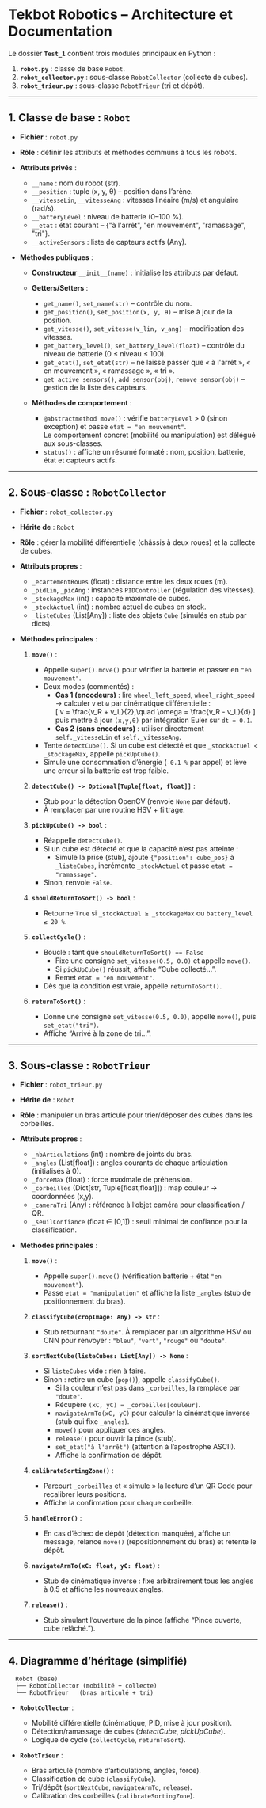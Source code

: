 # Tekbot Robotics – Architecture et Documentation

Le dossier **`Test_1`** contient trois modules principaux en Python :
1. **`robot.py`** : classe de base `Robot`.  
2. **`robot_collector.py`** : sous-classe `RobotCollector` (collecte de cubes).  
3. **`robot_trieur.py`** : sous-classe `RobotTrieur` (tri et dépôt).

---

## 1. Classe de base : `Robot`

- **Fichier** : `robot.py`  
- **Rôle** : définir les attributs et méthodes communs à tous les robots.  
- **Attributs privés** :
  - `__name` : nom du robot (str).  
  - `__position` : tuple (x, y, θ) – position dans l’arène.  
  - `__vitesseLin`, `__vitesseAng` : vitesses linéaire (m/s) et angulaire (rad/s).  
  - `__batteryLevel` : niveau de batterie (0–100 %).  
  - `__etat` : état courant – {"à l'arrêt", "en mouvement", "ramassage", "tri"}.  
  - `__activeSensors` : liste de capteurs actifs (Any).

- **Méthodes publiques** :
  - **Constructeur** `__init__(name)` : initialise les attributs par défaut.  
  - **Getters/Setters** :
    - `get_name()`, `set_name(str)` – contrôle du nom.  
    - `get_position()`, `set_position(x, y, θ)` – mise à jour de la position.  
    - `get_vitesse()`, `set_vitesse(v_lin, v_ang)` – modification des vitesses.  
    - `get_battery_level()`, `set_battery_level(float)` – contrôle du niveau de batterie (0 ≤ niveau ≤ 100).  
    - `get_etat()`, `set_etat(str)` – ne laisse passer que « à l'arrêt », « en mouvement », « ramassage », « tri ».  
    - `get_active_sensors()`, `add_sensor(obj)`, `remove_sensor(obj)` – gestion de la liste des capteurs.

  - **Méthodes de comportement** :
    - `@abstractmethod move()` : vérifie `batteryLevel` > 0 (sinon exception) et passe `etat = "en mouvement"`.  
      Le comportement concret (mobilité ou manipulation) est délégué aux sous-classes.
    - `status()` : affiche un résumé formaté : nom, position, batterie, état et capteurs actifs.

---

## 2. Sous-classe : `RobotCollector`

- **Fichier** : `robot_collector.py`  
- **Hérite de** : `Robot`  
- **Rôle** : gérer la mobilité différentielle (châssis à deux roues) et la collecte de cubes.

- **Attributs propres** :
  - `_ecartementRoues` (float) : distance entre les deux roues (m).  
  - `_pidLin`, `_pidAng` : instances `PIDController` (régulation des vitesses).  
  - `_stockageMax` (int) : capacité maximale de cubes.  
  - `_stockActuel` (int) : nombre actuel de cubes en stock.  
  - `_listeCubes` (List[Any]) : liste des objets `Cube` (simulés en stub par dicts).

- **Méthodes principales** :
  1. **`move()`** :
     - Appelle `super().move()` pour vérifier la batterie et passer en `"en mouvement"`.  
     - Deux modes (commentés) :
       - **Cas 1 (encodeurs)** : lire `wheel_left_speed`, `wheel_right_speed` → calculer `v` et `ω` par cinématique différentielle :  
         \[
         v = \frac{v_R + v_L}{2},\quad
         \omega = \frac{v_R - v_L}{d}
         \]
         puis mettre à jour `(x,y,θ)` par intégration Euler sur `dt = 0.1`.  
       - **Cas 2 (sans encodeurs)** : utiliser directement `self._vitesseLin` et `self._vitesseAng`.
     - Tente `detectCube()`. Si un cube est détecté et que `_stockActuel < _stockageMax`, appelle `pickUpCube()`.
     - Simule une consommation d’énergie (`-0.1 %` par appel) et lève une erreur si la batterie est trop faible.

  2. **`detectCube() -> Optional[Tuple[float, float]]`** : 
     - Stub pour la détection OpenCV (renvoie `None` par défaut).  
     - À remplacer par une routine HSV + filtrage.

  3. **`pickUpCube() -> bool`** :
     - Réappelle `detectCube()`.  
     - Si un cube est détecté et que la capacité n’est pas atteinte :
       - Simule la prise (stub), ajoute `{"position": cube_pos}` à `_listeCubes`, incrémente `_stockActuel` et passe `etat = "ramassage"`.  
     - Sinon, renvoie `False`.

  4. **`shouldReturnToSort() -> bool`** :
     - Retourne `True` si `_stockActuel ≥ _stockageMax` ou `battery_level ≤ 20 %`.

  5. **`collectCycle()`** :
     - Boucle : tant que `shouldReturnToSort() == False`
       - Fixe une consigne `set_vitesse(0.5, 0.0)` et appelle `move()`.  
       - Si `pickUpCube()` réussit, affiche “Cube collecté…”.  
       - Remet `etat = "en mouvement"`.  
     - Dès que la condition est vraie, appelle `returnToSort()`.

  6. **`returnToSort()`** :
     - Donne une consigne `set_vitesse(0.5, 0.0)`, appelle `move()`, puis `set_etat("tri")`.  
     - Affiche “Arrivé à la zone de tri…”.

---

## 3. Sous-classe : `RobotTrieur`

- **Fichier** : `robot_trieur.py`  
- **Hérite de** : `Robot`  
- **Rôle** : manipuler un bras articulé pour trier/déposer des cubes dans les corbeilles.

- **Attributs propres** :
  - `_nbArticulations` (int) : nombre de joints du bras.  
  - `_angles` (List[float]) : angles courants de chaque articulation (initialisés à 0).  
  - `_forceMax` (float) : force maximale de préhension.  
  - `_corbeilles` (Dict[str, Tuple[float,float]]) : map couleur → coordonnées (x,y).  
  - `_cameraTri` (Any) : référence à l’objet caméra pour classification / QR.  
  - `_seuilConfiance` (float ∈ [0,1]) : seuil minimal de confiance pour la classification.

- **Méthodes principales** :
  1. **`move()`** :
     - Appelle `super().move()` (vérification batterie + état `"en mouvement"`).  
     - Passe `etat = "manipulation"` et affiche la liste `_angles` (stub de positionnement du bras).

  2. **`classifyCube(cropImage: Any) -> str`** :
     - Stub retournant `"doute"`. À remplacer par un algorithme HSV ou CNN pour renvoyer : `"bleu"`, `"vert"`, `"rouge"` ou `"doute"`.

  3. **`sortNextCube(listeCubes: List[Any]) -> None`** :
     - Si `listeCubes` vide : rien à faire.  
     - Sinon : retire un cube (`pop()`), appelle `classifyCube()`.  
       - Si la couleur n’est pas dans `_corbeilles`, la remplace par `"doute"`.  
       - Récupère `(xC, yC) = _corbeilles[couleur]`.  
       - `navigateArmTo(xC, yC)` pour calculer la cinématique inverse (stub qui fixe `_angles`).  
       - `move()` pour appliquer ces angles.  
       - `release()` pour ouvrir la pince (stub).  
       - `set_etat("à l'arrêt")` (attention à l’apostrophe ASCII).  
       - Affiche la confirmation de dépôt.

  4. **`calibrateSortingZone()`** :
     - Parcourt `_corbeilles` et « simule » la lecture d’un QR Code pour recalibrer leurs positions.  
     - Affiche la confirmation pour chaque corbeille.

  5. **`handleError()`** :
     - En cas d’échec de dépôt (détection manquée), affiche un message, relance `move()` (repositionnement du bras) et retente le dépôt.

  6. **`navigateArmTo(xC: float, yC: float)`** :
     - Stub de cinématique inverse : fixe arbitrairement tous les angles à 0.5 et affiche les nouveaux angles.

  7. **`release()`** :
     - Stub simulant l’ouverture de la pince (affiche “Pince ouverte, cube relâché.”).

---

## 4. Diagramme d’héritage (simplifié)

      Robot (base)
      ├── RobotCollector (mobilité + collecte)
      └── RobotTrieur   (bras articulé + tri)

- **`RobotCollector`** :  
  - Mobilité différentielle (cinématique, PID, mise à jour position).  
  - Détection/ramassage de cubes (_detectCube_, _pickUpCube_).  
  - Logique de cycle (`collectCycle`, `returnToSort`).

- **`RobotTrieur`** :  
  - Bras articulé (nombre d’articulations, angles, force).  
  - Classification de cube (`classifyCube`).  
  - Tri/dépôt (`sortNextCube`, `navigateArmTo`, `release`).  
  - Calibration des corbeilles (`calibrateSortingZone`).


